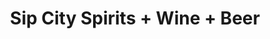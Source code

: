 ---
title: "Sip City Spirits + Wine + Beer"
url: /portland/sip-city-spirits-wine-beer/
shop: Wein
---
